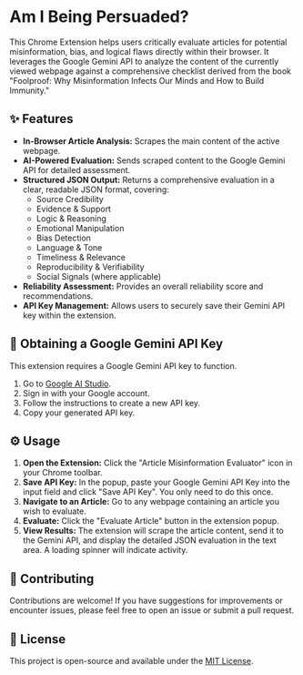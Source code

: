# Am I Being Persuaded?

This Chrome Extension helps users critically evaluate articles for potential misinformation, bias, and logical flaws directly within their browser. It leverages the Google Gemini API to analyze the content of the currently viewed webpage against a comprehensive checklist derived from the book "Foolproof: Why Misinformation Infects Our Minds and How to Build Immunity."

## ✨ Features

* **In-Browser Article Analysis:** Scrapes the main content of the active webpage.
* **AI-Powered Evaluation:** Sends scraped content to the Google Gemini API for detailed assessment.
* **Structured JSON Output:** Returns a comprehensive evaluation in a clear, readable JSON format, covering:
  * Source Credibility
  * Evidence & Support
  * Logic & Reasoning
  * Emotional Manipulation
  * Bias Detection
  * Language & Tone
  * Timeliness & Relevance
  * Reproducibility & Verifiability
  * Social Signals (where applicable)
* **Reliability Assessment:** Provides an overall reliability score and recommendations.
* **API Key Management:** Allows users to securely save their Gemini API key within the extension.

## 🔑 Obtaining a Google Gemini API Key

This extension requires a Google Gemini API key to function.

1. Go to [Google AI Studio](https://aistudio.google.com/).
2. Sign in with your Google account.
3. Follow the instructions to create a new API key.
4. Copy your generated API key.

## ⚙️ Usage

1. **Open the Extension:** Click the "Article Misinformation Evaluator" icon in your Chrome toolbar.
2. **Save API Key:** In the popup, paste your Google Gemini API Key into the input field and click "Save API Key". You only need to do this once.
3. **Navigate to an Article:** Go to any webpage containing an article you wish to evaluate.
4. **Evaluate:** Click the "Evaluate Article" button in the extension popup.
5. **View Results:** The extension will scrape the article content, send it to the Gemini API, and display the detailed JSON evaluation in the text area. A loading spinner will indicate activity.


## 🤝 Contributing

Contributions are welcome! If you have suggestions for improvements or encounter issues, please feel free to open an issue or submit a pull request.

## 📄 License

This project is open-source and available under the [MIT License](https://www.google.com/search?q=LICENSE).

